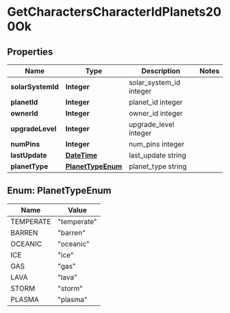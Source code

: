 
# GetCharactersCharacterIdPlanets200Ok

## Properties
Name | Type | Description | Notes
------------ | ------------- | ------------- | -------------
**solarSystemId** | **Integer** | solar_system_id integer | 
**planetId** | **Integer** | planet_id integer | 
**ownerId** | **Integer** | owner_id integer | 
**upgradeLevel** | **Integer** | upgrade_level integer | 
**numPins** | **Integer** | num_pins integer | 
**lastUpdate** | [**DateTime**](DateTime.md) | last_update string | 
**planetType** | [**PlanetTypeEnum**](#PlanetTypeEnum) | planet_type string | 


<a name="PlanetTypeEnum"></a>
## Enum: PlanetTypeEnum
Name | Value
---- | -----
TEMPERATE | &quot;temperate&quot;
BARREN | &quot;barren&quot;
OCEANIC | &quot;oceanic&quot;
ICE | &quot;ice&quot;
GAS | &quot;gas&quot;
LAVA | &quot;lava&quot;
STORM | &quot;storm&quot;
PLASMA | &quot;plasma&quot;



